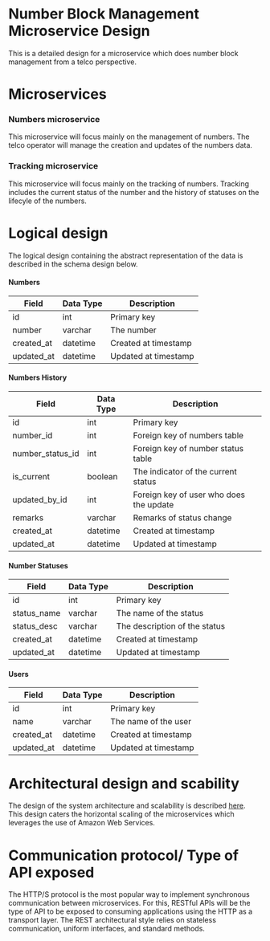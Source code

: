 # Number Block Management Microservice Design
This is a detailed design for a microservice which does number block management from a telco perspective.

# Microservices
### Numbers microservice
This microservice will focus mainly on the management of numbers. The telco operator will manage the creation and updates of the numbers data.
        
### Tracking microservice
This microservice will focus mainly on the tracking of numbers. Tracking includes the current status of the number and the history of statuses on the lifecyle of the numbers.
        
# Logical design
The logical design containing the abstract representation of the data is described in the schema design below.

#### Numbers

| Field | Data Type | Description |
| --- |--- |--- |
| id | int | Primary key |
| number | varchar | The number |
| created_at | datetime | Created at timestamp |
| updated_at | datetime | Updated at timestamp |

#### Numbers History

| Field | Data Type | Description |
| --- |--- | --- |
| id | int | Primary key |
| number_id | int | Foreign key of numbers table |
| number_status_id | int | Foreign key of number status table |
| is_current | boolean | The indicator of the current status |
| updated_by_id | int | Foreign key of user who does the update |
| remarks | varchar | Remarks of status change |
| created_at | datetime | Created at timestamp |
| updated_at | datetime | Updated at timestamp |

#### Number Statuses

| Field | Data Type | Description |
| --- |--- | --- |
| id | int | Primary key |
| status_name | varchar | The name of the status |
| status_desc | varchar | The description of the status |
| created_at | datetime | Created at timestamp |
| updated_at | datetime | Updated at timestamp |

#### Users

| Field | Data Type | Description |
| --- |--- | --- |
| id | int | Primary key |
| name | varchar | The name of the user |
| created_at | datetime | Created at timestamp |
| updated_at | datetime | Updated at timestamp |

# Architectural design and scability
The design of the system architecture and scalability is described  [here](https://drive.google.com/file/d/1E_vmjDyL6uIqivGpAwShZ4FOLiI_3QUy/view?usp=sharing). This design caters the horizontal scaling of the microservices which leverages the use of Amazon Web Services.

# Communication protocol/ Type of API exposed
The HTTP/S protocol is the most popular way to implement synchronous communication between microservices. For this, RESTful APIs will be the type of API to be exposed to consuming applications using the HTTP as a transport layer. The REST architectural style relies on stateless communication, uniform interfaces, and standard methods.
